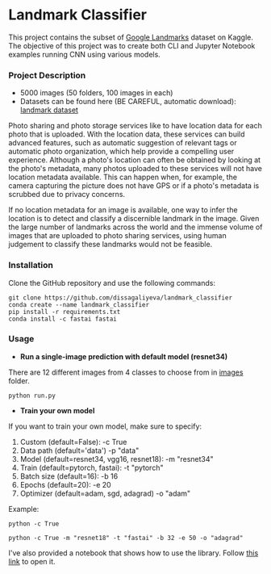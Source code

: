 # Landmark Classifier <a class="anchor" id="landmark"/>
This project contains the subset of <a href='https://www.kaggle.com/google/google-landmarks-dataset'>Google 
Landmarks</a> dataset on Kaggle. The objective of this project was to create both CLI and Jupyter Notebook examples
running CNN using various models. 

### Project Description
* 5000 images (50 folders, 100 images in each)
* Datasets can be found here (BE CAREFUL, automatic download): [landmark dataset](https://udacity-dlnfd.s3-us-west-1.amazonaws.com/datasets/landmark_images.zip)

Photo sharing and photo storage services like to have location data for each photo that is uploaded. 
With the location data, these services can build advanced features, such as automatic suggestion of 
relevant tags or automatic photo organization, which help provide a compelling user experience. 
Although a photo's location can often be obtained by looking at the photo's metadata, many photos 
uploaded to these services will not have location metadata available. This can happen when, for 
example, the camera capturing the picture does not have GPS or if a photo's metadata is scrubbed 
due to privacy concerns.

If no location metadata for an image is available, one way to infer the location is to detect 
and classify a discernible landmark in the image. Given the large number of landmarks across 
the world and the immense volume of images that are uploaded to photo sharing services, using 
human judgement to classify these landmarks would not be feasible.


### Installation

Clone the GitHub repository and use the following commands:
```
git clone https://github.com/dissagaliyeva/landmark_classifier
conda create --name landmark_classifier 
pip install -r requirements.txt
conda install -c fastai fastai
```

### Usage 

- **Run a single-image prediction with default model (resnet34)** 

There are 12 different images from 4 classes to choose from in [images](https://github.com/dissagaliyeva/landmark_classifier/tree/master/images) folder. 

```
python run.py
```

- **Train your own model**

If you want to train your own model, make sure to specify:
1) Custom (default=False):                    -c True
2) Data path (default='data')                 -p "data"
3) Model (default=resnet34, vgg16, resnet18): -m "resnet34"
4) Train (default=pytorch, fastai):           -t "pytorch" 
5) Batch size (default=16):                   -b 16
6) Epochs (default=20):                       -e 20
7) Optimizer (default=adam, sgd, adagrad)     -o "adam"

Example: 

```
python -c True

python -c True -m "resnet18" -t "fastai" -b 32 -e 50 -o "adagrad"
```

I've also provided a notebook that shows how to use the library. Follow [this link](https://github.com/dissagaliyeva/landmark_classifier/blob/master/example.ipynb) to open it. 